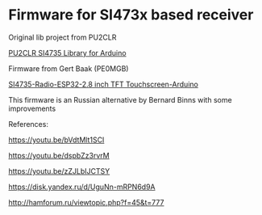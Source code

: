 # Firmware for SI473x based receiver

Original lib project from PU2CLR

[PU2CLR SI4735 Library for Arduino](https://github.com/pu2clr/SI4735)

Firmware from Gert Baak (PE0MGB)

[SI4735-Radio-ESP32-2.8 inch TFT Touchscreen-Arduino](https://github.com/pe0mgb/SI4735-Radio-ESP32-Touchscreen-Arduino)

This firmware is an Russian alternative by Bernard Binns with some improvements

References:

https://youtu.be/bVdtMlt1SCI

https://youtu.be/dspbZz3rvrM

https://youtu.be/zZJLbIJCTSY

https://disk.yandex.ru/d/UguNn-mRPN6d9A

http://hamforum.ru/viewtopic.php?f=45&t=777
